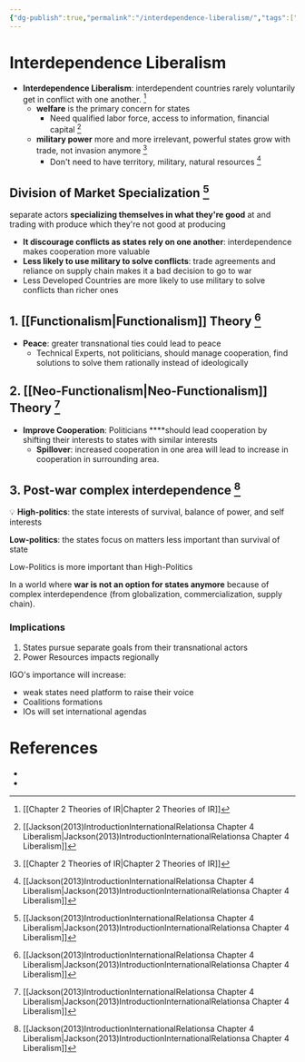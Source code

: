 ```yaml
---
{"dg-publish":true,"permalink":"/interdependence-liberalism/","tags":["IR-Theory"]}
---
```


# Interdependence Liberalism

- **Interdependence Liberalism**: interdependent countries rarely voluntarily get in conflict with one another. [^1]
    - **welfare** is the primary concern for states
        - Need qualified labor force, access to information, financial capital [^2]
    - **military power** more and more irrelevant, powerful states grow with trade, not invasion anymore [^1]
        - Don't need to have territory, military, natural resources [^2]

## Division of Market Specialization [^2]

separate actors **specializing themselves in what they're good** at and trading with produce which they're not good at producing

- **It discourage conflicts as states rely on one another**: interdependence makes cooperation more valuable
- **Less likely to use military to solve conflicts**: trade agreements and reliance on supply chain makes it a bad decision to go to war
- Less Developed Countries are more likely to use military to solve conflicts than richer ones

## 1.  [[Functionalism\|Functionalism]] Theory [^2]

- **Peace**: greater transnational ties could lead to peace
    - Technical Experts, not politicians, should manage cooperation, find solutions to solve them rationally instead of ideologically

## 2. [[Neo-Functionalism\|Neo-Functionalism]] Theory [^2]

- **Improve Cooperation**: Politicians ****should lead cooperation by shifting their interests to states with similar interests
    - **Spillover**: increased cooperation in one area will lead to increase in cooperation in surrounding area.

## 3. Post-war complex interdependence [^2]


💡 **High-politics**: the state interests of survival, balance of power, and self interests

**Low-politics**: the states focus on matters less important than survival of state



Low-Politics is more important than High-Politics

In a world where **war is not an option for states anymore** because of complex interdependence (from globalization, commercialization, supply chain). 

### Implications

1. States pursue separate goals from their transnational actors
2. Power Resources impacts regionally

IGO's importance will increase: 

- weak states need platform to raise their voice
- Coalitions formations
- IOs will set international agendas

# References

- [^1]: [[Chapter 2 Theories of IR\|Chapter 2 Theories of IR]]
- [^2]: [[Jackson(2013)IntroductionInternationalRelationsa Chapter 4 Liberalism\|Jackson(2013)IntroductionInternationalRelationsa Chapter 4 Liberalism]]